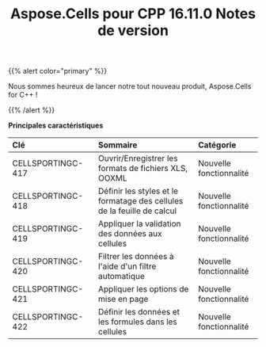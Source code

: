 ﻿---
title: Aspose.Cells pour CPP 16.11.0 Notes de version
type: docs
weight: 20
url: /fr/cpp/aspose-cells-for-cpp-16-11-0-release-notes/
---
{{% alert color="primary" %}} 

Nous sommes heureux de lancer notre tout nouveau produit, Aspose.Cells for C++ !

{{% /alert %}} 

**Principales caractéristiques**

|**Clé** |**Sommaire** |**Catégorie** |
|:- |:- |:- |
|CELLSPORTINGC-417|Ouvrir/Enregistrer les formats de fichiers XLS, OOXML|Nouvelle fonctionnalité|
|CELLSPORTINGC-418|Définir les styles et le formatage des cellules de la feuille de calcul|Nouvelle fonctionnalité|
|CELLSPORTINGC-419|Appliquer la validation des données aux cellules|Nouvelle fonctionnalité|
|CELLSPORTINGC-420|Filtrer les données à l'aide d'un filtre automatique|Nouvelle fonctionnalité|
|CELLSPORTINGC-421                 |Appliquer les options de mise en page|Nouvelle fonctionnalité|
|CELLSPORTINGC-422|Définir les données et les formules dans les cellules|Nouvelle fonctionnalité|


